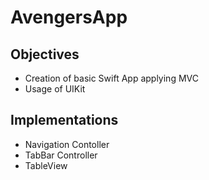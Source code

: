 # AvengersApp

## Objectives

-  Creation of basic Swift App applying MVC
- Usage of UIKit

## Implementations

- Navigation Contoller
- TabBar Controller
- TableView
